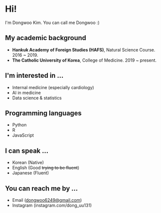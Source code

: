 <!--
- 👋 Hi, I’m @DongwooKim00 ! You can call me Dongwoo :) I'm in 6th year of medical college, The Catholic University of Korea. 
- 👀 I’m interested in internal medicine (especially cardiology), AI, and data science in medicine.
- 🌱 I’m currently learning LLM and statistics used in data science with Python & R.
- 📫 You can reach me by email (dongwoo6249@gmail.com).
- ⚡ Fun facts: I can speak Korean, English, and Japanese. Japanese is more comfortable for me than English, though😂

DongwooKim00/DongwooKim00 is a ✨ special ✨ repository because its `README.md` (this file) appears on your GitHub profile.
You can click the Preview link to take a look at your changes.
--->
# Hi!
I'm Dongwoo Kim. You can call me Dongwoo :)

## My academic background
- **Hankuk Academy of Foreign Studies (HAFS)**, Natural Science Course. 2016 ~ 2019.
- **The Catholic University of Korea**, College of Medicine. 2019 ~ present.

## I'm interested in ...
- Internal medicine (especially cardiology)
- AI in medicine
- Data science & statistics

## Programming languages
- Python
- R
- JavaScript

## I can speak ...
- Korean (Native)
- English (Good ~~trying to be fluent~~)
- Japanese (Fluent)

## You can reach me by ...
- Email (dongwoo6249@gmail.com)
- Instagram (instagram.com/dong_uu131)
